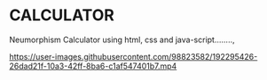 # CALCULATOR
Neumorphism Calculator using html, css and java-script........,

https://user-images.githubusercontent.com/98823582/192295426-26dad21f-10a3-42ff-8ba6-c1af547401b7.mp4
